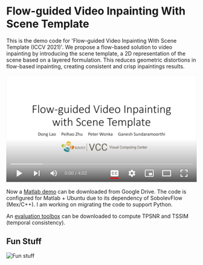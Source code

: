 # Flow-guided Video Inpainting With Scene Template

This is the demo code for 'Flow-guided Video Inpainting With Scene Template (ICCV 2021)'. We propose a flow-based solution to video inpainting by introducing the scene template, a 2D representation of the scene based on a layered formulation. This reduces geometric distortions in flow-based inpainting, creating consistent and crisp inpaintings results.

[![Demo Video](pics/thumbnail.png)](https://youtu.be/v8YZ7X6NChQ)
  
Now a [Matlab demo](https://drive.google.com/file/d/1sj1ef5BzlSKK9qwFE37l89Hsgw2ZI1yt/view?usp=sharing) can be downloaded from Google Drive. The code is configured for Matlab + Ubuntu due to its dependency of SobolevFlow (Mex/C++). I am working on migrating the code to support Python.

An [evaluation toolbox](https://drive.google.com/file/d/1Z_vrebbz23E6URknGG-sWjiDFs7vTa7M/view?usp=sharing) can be downloaded to compute TPSNR and TSSIM (temporal consistency).


## Fun Stuff
![Fun stuff](pics/fun.gif)
